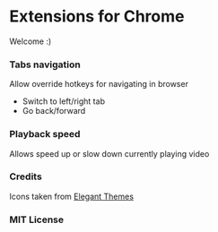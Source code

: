 
# Extensions for Chrome

Welcome :)

### Tabs navigation

Allow override hotkeys for navigating in browser
  
  * Switch to left/right tab
  * Go back/forward

### Playback speed

Allows speed up or slow down currently playing video

### Credits

Icons taken from [Elegant Themes](http://www.elegantthemes.com/blog/freebie-of-the-week/beautiful-flat-icons-for-free)

### MIT License
